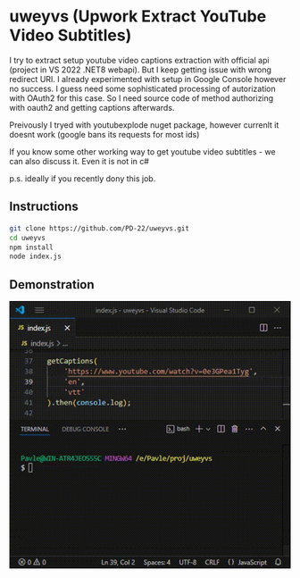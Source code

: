 # uweyvs (Upwork Extract YouTube Video Subtitles)
I try to extract setup youtube video captions extraction with official api (project in VS 2022 .NET8 webapi). But I keep getting issue with wrong redirect URI. I already experimented with setup in Google Console however no success. I guess need some sophisticated processing of autorization with OAuth2 for this case. So I need source code of method authorizing with oauth2 and getting captions afterwards.

Preivously I tryed with youtubexplode nuget package, however currenlt it doesnt work (google bans its requests for most ids)

If you know some other working way to get youtube video subtitles - we can also discuss it. Even it is not in c#

p.s. ideally if you recently donу this job.

## Instructions
```bash
git clone https://github.com/PD-22/uweyvs.git
cd uweyvs
npm install
node index.js
```

## Demonstration
![alt text](demo.gif)
